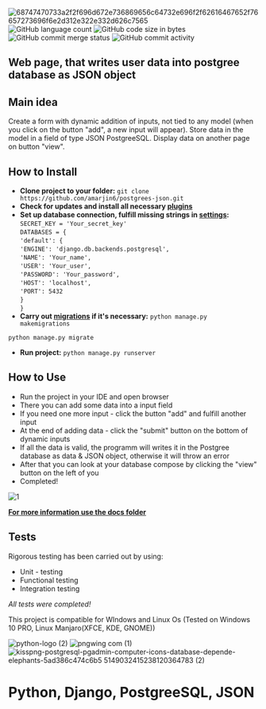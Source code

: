 ![68747470733a2f2f696d672e736869656c64732e696f2f62616467652f76657273696f6e2d312e322e332d626c7565](https://user-images.githubusercontent.com/86531927/156447715-47323250-a4d0-400d-914c-df659d1666c6.svg)
![GitHub language count](https://img.shields.io/github/languages/count/amarjin6/postgrees-json?color=red&logo=Github) 
![GitHub code size in bytes](https://img.shields.io/github/languages/code-size/amarjin6/postgrees-json?logo=gitbook&logoColor=green)
![GitHub commit merge status](https://img.shields.io/github/commit-status/amarjin6/postgrees-json/master/2d50390640570bbef9d750d0beaace5fb8f9508a)
![GitHub commit activity](https://img.shields.io/github/commit-activity/m/amarjin6/postgrees-json?label=activity&logo=Python&logoColor=yellow)
## Web page, that writes user data into postgree database as JSON object

## Main idea
Create a form with dynamic addition of inputs, not tied to any model (when you click on the button "add", a new input will appear). Store data in the model in a field of type JSON PostgreeSQL. Display data on another page on button "view".

## How to Install
* **Clone project to your folder:** `git clone https://github.com/amarjin6/postgrees-json.git`
* **Check for updates and install all necessary [plugins](https://github.com/amarjin6/postgrees-json/tree/master/requirements)**
* **Set up database connection, fulfill missing strings in [settings](https://github.com/amarjin6/postgrees-json/blob/master/project_2/project_2/settings.py):**  
`SECRET_KEY = 'Your_secret_key'`      
`DATABASES = {`      
    `'default': {`    
        `'ENGINE': 'django.db.backends.postgresql',`    
        `'NAME': 'Your_name',`    
        `'USER': 'Your_user',`    
        `'PASSWORD': 'Your_password',`    
        `'HOST': 'localhost',`    
        `'PORT': 5432`    
    `}`    
`}`
* **Сarry out [migrations](https://github.com/amarjin6/postgrees-json/tree/master/project_2/main/migrations) if it's necessary:**
`python manage.py makemigrations`

`python manage.py migrate`
* **Run project:**
`python manage.py runserver`
## How to Use
* Run the project in your IDE and open browser
* There you can add some data into a input field
* If you need one more input - click the button "add" and fulfill another input
* At the end of adding data - click the "submit" button on the bottom of dynamic inputs
* If all the data is valid, the programm will writes it in the Postgree database as data & JSON object, otherwise it will throw an error
* After that you can look at your database compose by clicking the "view" button on the left of you
* Completed!

![1](https://user-images.githubusercontent.com/86531927/156452131-e0f61519-0871-41d2-809a-2e88ba3d4fb6.jpg)
  
[**For more information use the docs folder**](https://github.com/amarjin6/postgrees-json/tree/master/docs/docs.md)

## Tests
Rigorous testing has been carried out by using:
* Unit - testing
* Functional testing
* Integration testing

*All tests were completed!*

This project is compatible for WIndows and Linux Os
(Tested on Windows 10 PRO, Linux Manjaro(XFCE, KDE, GNOME))

![python-logo (2)](https://user-images.githubusercontent.com/86531927/156536220-5db566c6-9e2d-4c92-a239-2292bad68333.png)
![pngwing com (1)](https://user-images.githubusercontent.com/86531927/156533882-4e032fde-da53-4e4d-b0cf-498cbaa98eea.png)
![kisspng-postgresql-pgadmin-computer-icons-database-depende-elephants-5ad386c474c6b5 5149032415238120364783 (2)](https://user-images.githubusercontent.com/86531927/156536817-2becbc13-c4b4-4f49-b133-6c1940e4fd91.png)

# Python, Django, PostgreeSQL, JSON
